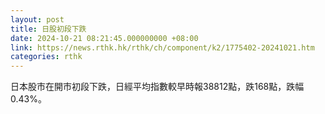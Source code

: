 ```yaml
---
layout: post
title: 日股初段下跌
date: 2024-10-21 08:21:45.000000000 +08:00
link: https://news.rthk.hk/rthk/ch/component/k2/1775402-20241021.htm
categories: rthk
---
```


日本股市在開市初段下跌，日經平均指數較早時報38812點，跌168點，跌幅0.43%。
